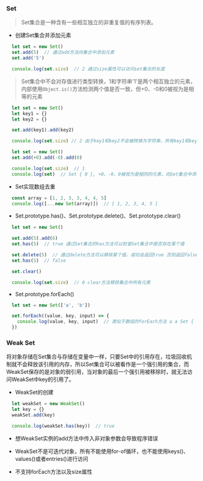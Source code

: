 ### Set
> Set集合是一种含有一些相互独立的非重复值的有序列表。
- 创建Set集合并添加元素
```js
  let set = new Set()
  set.add(5)  // 通过add方法向集合中添加元素
  set.add('5')

  console.log(set.size)  // 2 通过size属性可以访问set集合的长度
```
> Set集合中不会对存值进行类型转换，1和字符串'1'是两个相互独立的元素，内部使用`Object.is()`方法检测两个值是否一致，但+0、-0和0被视为是相等的元素
```js
  let set = new Set()
  let key1 = {}
  let key2 = {}

  set.add(key1).add(key2)

  console.log(set.size) // 2 由于key1和key2不会被转换为字符串，所有key1和key2是两个独立的元素
```

```js
  let set = new Set()
  set.add(+0).add(-0).add(0)

  console.log(set.size)  // 1
  console.log(set)  // Set { 0 }, +0、-0、0被视为是相同的元素，向Set集合中添加相同的元素会被忽略
```

- Set实现数组去重
```js
  const array = [1, 2, 3, 3, 4, 4, 5]
  console.log([...new Set(array)])  // [ 1, 2, 3, 4, 5 ]
```

- Set.prototype.has()、Set.prototype.delete()、Set.prototype.clear()
```js
  let set = new Set()

  set.add(5).add(6)
  set.has(5)  // true 通过Set集合的has方法可以检查Set集合中是否存在某个值

  set.delete(5)  // 通过delete方法可以移除某个值，成功会返回true 否则返回false
  set.has(5)  // false

  set.clear()

  console.log(set.size)  // 0 clear方法移除集合中所有元素
```

- Set.prototype.forEach()
```js
  let set = new Set(['a', 'b'])

  set.forEach((value, key, input) => {
    console.log(value, key, input)  // 类似于数组的forEach方法 a a Set { 'a', 'b' } 、b b Set { 'a', 'b' }，第二个可选参数与数组的forEach方法一样，为当前的this值
  })
```

### Weak Set
将对象存储在Set集合与存储在变量中一样，只要Set中的引用存在，垃圾回收机制就不会释放该引用的内存，所以Set集合可以被看作是一个强引用的集合，而WeakSet保存的是对象的弱引用，当对象的最后一个强引用被移除时，就无法访问WeakSet中key的引用了。
- WeakSet的创建
```js
  let weakSet = new WeakSet()
  let key = {}
  weakSet.add(key)

  console.log(weakSet.has(key))  // true
```
- 想WeakSet实例的add方法中传入非对象参数会导致程序错误

- WeakSet不是可迭代对象，所有不能使用for-of循环，也不能使用keys()、values()或者entries()进行访问

- 不支持forEach方法以及size属性